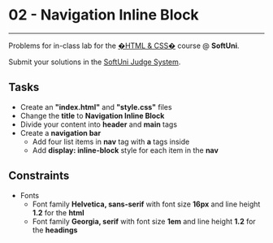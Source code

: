 # 02 - Navigation Inline Block
------
Problems for in-class lab for the [�HTML & CSS�](https://softuni.bg/trainings/2375/html-and-css-may-2019) course @ **SoftUni**.

Submit your solutions in the [SoftUni Judge System](https://judge.softuni.bg/Contests/1235/CSS-Box-Model).

## Tasks
 * Create an **"index.html"** and **"style.css"** files
 * Change the **title** to **Navigation Inline Block**
 * Divide your content into **header** and **main** tags
 * Create a **navigation bar**
	* Add four list items in **nav** tag with **a** tags inside
	* Add **display: inline-block** style for each item in the **nav** 
	
## Constraints
 * Fonts
	* Font family **Helvetica, sans-serif** with font size **16px** and line height **1.2** for the **html**
	* Font family **Georgia, serif** with font size **1em** and line height **1.2** for the **headings**






